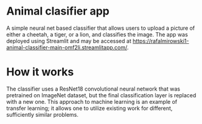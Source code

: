 # Animal clasifier app
A simple neural net based classifier that allows users to upload a picture of either a cheetah, a tiger, or a lion, and classifies the image.
The app was deployed using Streamlit and may be accessed at https://rafalmirowski1-animal-classifier-main-omf2li.streamlitapp.com/.
# How it works
The classifier uses a ResNet18 convolutional neural network that was pretrained on ImageNet dataset, but the final classification layer is replaced with a new one.
This approach to machine learning is an example of transfer learning; it allows one to utilize existing work for different, sufficiently similar problems.
